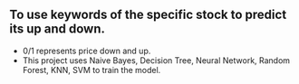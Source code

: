 ## **To use keywords of the specific stock to predict its up and down.**
- 0/1 represents price down and up.
- This project uses Naive Bayes, Decision Tree, Neural Network, Random Forest, KNN, SVM to train the model.
